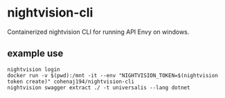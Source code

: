 # nightvision-cli

Containerized nightvision CLI for running API Envy on windows.

## example use
```
nightvision login
docker run -v $(pwd):/mnt -it --env "NIGHTVISION_TOKEN=$(nightvision token create)" cohenaj194/nightvision-cli 
nightvision swagger extract ./ -t universalis --lang dotnet
```